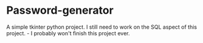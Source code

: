 # Password-generator
A simple tkinter python project. I still need to work on the SQL aspect of this project. - I probably won't finish this project ever.
